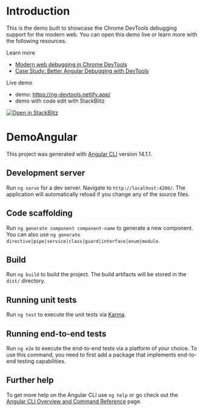 # Introduction

This is the demo built to showcase the Chrome DevTools debugging support for the modern web. You can open this demo live or learn more with the following resources.

Learn more
- [Modern web debugging in Chrome DevTools](https://developer.chrome.com/blog/devtools-modern-web-debugging/)
- [Case Study: Better Angular Debugging with DevTools](https://developer.chrome.com/blog/devtools-better-angular-debugging/)

Live demo
- demo: https://ng-devtools.netlify.app/ 
- demo with code edit with StackBlitz

[![Open in StackBlitz](https://developer.stackblitz.com/img/open_in_stackblitz.svg)](https://stackblitz.com/github/victorporof/demo-angular)


# DemoAngular

This project was generated with [Angular CLI](https://github.com/angular/angular-cli) version 14.1.1.

## Development server

Run `ng serve` for a dev server. Navigate to `http://localhost:4200/`. The application will automatically reload if you change any of the source files.

## Code scaffolding

Run `ng generate component component-name` to generate a new component. You can also use `ng generate directive|pipe|service|class|guard|interface|enum|module`.

## Build

Run `ng build` to build the project. The build artifacts will be stored in the `dist/` directory.

## Running unit tests

Run `ng test` to execute the unit tests via [Karma](https://karma-runner.github.io).

## Running end-to-end tests

Run `ng e2e` to execute the end-to-end tests via a platform of your choice. To use this command, you need to first add a package that implements end-to-end testing capabilities.

## Further help

To get more help on the Angular CLI use `ng help` or go check out the [Angular CLI Overview and Command Reference](https://angular.io/cli) page.
